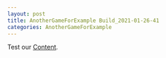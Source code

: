 ```yaml
---
layout: post
title: AnotherGameForExample Build_2021-01-26-41
categories: AnotherGameForExample
---
```

Test our [Content](https://github.com/Nowhere-Know-How/PipelinePrototype-Releases/releases/download/2021-01-26-41/Build_2021-01-26-41.zip).

